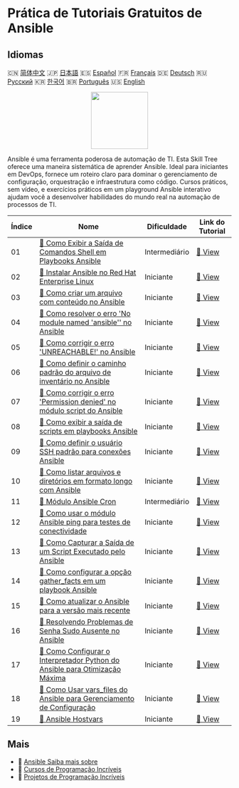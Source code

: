 # Prática de Tutoriais Gratuitos de Ansible

## Idiomas

🇨🇳 [简体中文](README_zh.md) 🇯🇵 [日本語](README_ja.md) 🇪🇸 [Español](README_es.md) 🇫🇷 [Français](README_fr.md) 🇩🇪 [Deutsch](README_de.md) 🇷🇺 [Русский](README_ru.md) 🇰🇷 [한국어](README_ko.md) 🇧🇷 [Português](README_pt.md) 🇺🇸 [English](README.md) 

<div align="center">
<img width="128px" src="https://file.labex.io/path/PBjrCC7U2Koq.png">
</div>

Ansible é uma ferramenta poderosa de automação de TI. Esta Skill Tree oferece uma maneira sistemática de aprender Ansible. Ideal para iniciantes em DevOps, fornece um roteiro claro para dominar o gerenciamento de configuração, orquestração e infraestrutura como código. Cursos práticos, sem vídeo, e exercícios práticos em um playground Ansible interativo ajudam você a desenvolver habilidades do mundo real na automação de processos de TI.

|   Índice | Nome                                                                                                                                                                                            | Dificuldade   | Link do Tutorial                                                                                                            |
|----------|-------------------------------------------------------------------------------------------------------------------------------------------------------------------------------------------------|---------------|-----------------------------------------------------------------------------------------------------------------------------|
|       01 | [📖 Como Exibir a Saída de Comandos Shell em Playbooks Ansible](https://labex.io/pt/tutorials/ansible-how-to-display-output-of-shell-commands-in-ansible-playbooks-415017)                      | Intermediário | [🔗 View](https://labex.io/pt/tutorials/ansible-how-to-display-output-of-shell-commands-in-ansible-playbooks-415017)        |
|       02 | [📖 Instalar Ansible no Red Hat Enterprise Linux](https://labex.io/pt/tutorials/rhel-install-ansible-on-red-hat-enterprise-linux-590544)                                                        | Iniciante     | [🔗 View](https://labex.io/pt/tutorials/rhel-install-ansible-on-red-hat-enterprise-linux-590544)                            |
|       03 | [📖 Como criar um arquivo com conteúdo no Ansible](https://labex.io/pt/tutorials/ansible-how-to-create-a-file-with-content-in-ansible-417416)                                                   | Iniciante     | [🔗 View](https://labex.io/pt/tutorials/ansible-how-to-create-a-file-with-content-in-ansible-417416)                        |
|       04 | [📖 Como resolver o erro 'No module named 'ansible'' no Ansible](https://labex.io/pt/tutorials/ansible-how-to-resolve-no-module-named-ansible-error-in-ansible-417297)                          | Iniciante     | [🔗 View](https://labex.io/pt/tutorials/ansible-how-to-resolve-no-module-named-ansible-error-in-ansible-417297)             |
|       05 | [📖 Como corrigir o erro 'UNREACHABLE!' no Ansible](https://labex.io/pt/tutorials/ansible-how-to-fix-unreachable-error-in-ansible-416162)                                                       | Iniciante     | [🔗 View](https://labex.io/pt/tutorials/ansible-how-to-fix-unreachable-error-in-ansible-416162)                             |
|       06 | [📖 Como definir o caminho padrão do arquivo de inventário no Ansible](https://labex.io/pt/tutorials/ansible-how-to-set-default-inventory-file-path-in-ansible-415865)                          | Iniciante     | [🔗 View](https://labex.io/pt/tutorials/ansible-how-to-set-default-inventory-file-path-in-ansible-415865)                   |
|       07 | [📖 Como corrigir o erro 'Permission denied' no módulo script do Ansible](https://labex.io/pt/tutorials/ansible-how-to-fix-permission-denied-error-in-ansible-script-module-415726)             | Iniciante     | [🔗 View](https://labex.io/pt/tutorials/ansible-how-to-fix-permission-denied-error-in-ansible-script-module-415726)         |
|       08 | [📖 Como exibir a saída de scripts em playbooks Ansible](https://labex.io/pt/tutorials/ansible-how-to-display-script-output-in-ansible-playbook-415724)                                         | Iniciante     | [🔗 View](https://labex.io/pt/tutorials/ansible-how-to-display-script-output-in-ansible-playbook-415724)                    |
|       09 | [📖 Como definir o usuário SSH padrão para conexões Ansible](https://labex.io/pt/tutorials/ansible-how-to-set-the-default-ssh-user-for-ansible-connections-415242)                              | Iniciante     | [🔗 View](https://labex.io/pt/tutorials/ansible-how-to-set-the-default-ssh-user-for-ansible-connections-415242)             |
|       10 | [📖 Como listar arquivos e diretórios em formato longo com Ansible](https://labex.io/pt/tutorials/ansible-how-to-list-files-and-directories-in-long-format-with-ansible-415153)                 | Iniciante     | [🔗 View](https://labex.io/pt/tutorials/ansible-how-to-list-files-and-directories-in-long-format-with-ansible-415153)       |
|       11 | [📖 Módulo Ansible Cron](https://labex.io/pt/tutorials/ansible-ansible-cron-module-290157)                                                                                                      | Intermediário | [🔗 View](https://labex.io/pt/tutorials/ansible-ansible-cron-module-290157)                                                 |
|       12 | [📖 Como usar o módulo Ansible ping para testes de conectividade](https://labex.io/pt/tutorials/ansible-how-to-use-the-ansible-ping-module-for-connectivity-testing-414981)                     | Iniciante     | [🔗 View](https://labex.io/pt/tutorials/ansible-how-to-use-the-ansible-ping-module-for-connectivity-testing-414981)         |
|       13 | [📖 Como Capturar a Saída de um Script Executado pelo Ansible](https://labex.io/pt/tutorials/ansible-how-to-capture-the-output-of-a-script-executed-by-ansible-414952)                          | Iniciante     | [🔗 View](https://labex.io/pt/tutorials/ansible-how-to-capture-the-output-of-a-script-executed-by-ansible-414952)           |
|       14 | [📖 Como configurar a opção gather_facts em um playbook Ansible](https://labex.io/pt/tutorials/ansible-how-to-configure-the-gather-facts-option-in-an-ansible-playbook-414866)                  | Iniciante     | [🔗 View](https://labex.io/pt/tutorials/ansible-how-to-configure-the-gather-facts-option-in-an-ansible-playbook-414866)     |
|       15 | [📖 Como atualizar o Ansible para a versão mais recente](https://labex.io/pt/tutorials/ansible-how-to-upgrade-ansible-to-the-latest-version-414855)                                             | Iniciante     | [🔗 View](https://labex.io/pt/tutorials/ansible-how-to-upgrade-ansible-to-the-latest-version-414855)                        |
|       16 | [📖 Resolvendo Problemas de Senha Sudo Ausente no Ansible](https://labex.io/pt/tutorials/ansible-resolving-ansible-sudo-password-missing-issues-413757)                                         | Iniciante     | [🔗 View](https://labex.io/pt/tutorials/ansible-resolving-ansible-sudo-password-missing-issues-413757)                      |
|       17 | [📖 Como Configurar o Interpretador Python do Ansible para Otimização Máxima](https://labex.io/pt/tutorials/ansible-how-to-set-the-ansible-python-interpreter-for-optimal-configuration-411660) | Iniciante     | [🔗 View](https://labex.io/pt/tutorials/ansible-how-to-set-the-ansible-python-interpreter-for-optimal-configuration-411660) |
|       18 | [📖 Como Usar vars_files do Ansible para Gerenciamento de Configuração](https://labex.io/pt/tutorials/ansible-how-to-use-ansible-vars-files-for-configuration-management-411647)                | Iniciante     | [🔗 View](https://labex.io/pt/tutorials/ansible-how-to-use-ansible-vars-files-for-configuration-management-411647)          |
|       19 | [📖 Ansible Hostvars](https://labex.io/pt/tutorials/ansible-ansible-hostvars-391846)                                                                                                            | Iniciante     | [🔗 View](https://labex.io/pt/tutorials/ansible-ansible-hostvars-391846)                                                    |

## Mais

- 🔗 [Ansible Saiba mais sobre](https://labex.io/pt/skilltrees/ansible)
- 🔗 [Cursos de Programação Incríveis](https://github.com/labex-labs/awesome-programming-courses)
- 🔗 [Projetos de Programação Incríveis](https://github.com/labex-labs/awesome-programming-projects)

